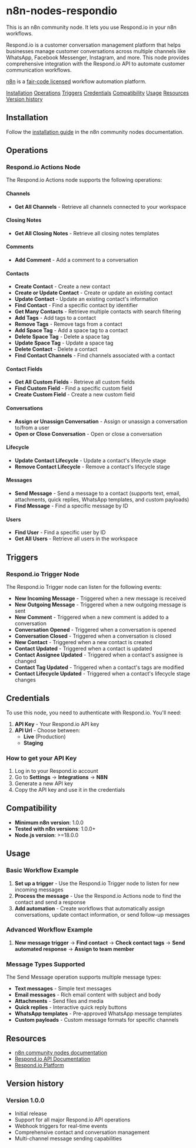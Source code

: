 # n8n-nodes-respondio

This is an n8n community node. It lets you use Respond.io in your n8n workflows.

Respond.io is a customer conversation management platform that helps businesses manage customer conversations across multiple channels like WhatsApp, Facebook Messenger, Instagram, and more. This node provides comprehensive integration with the Respond.io API to automate customer communication workflows.

[n8n](https://n8n.io/) is a [fair-code licensed](https://docs.n8n.io/reference/license/) workflow automation platform.

[Installation](#installation)
[Operations](#operations)
[Triggers](#triggers)
[Credentials](#credentials)
[Compatibility](#compatibility)
[Usage](#usage)
[Resources](#resources)
[Version history](#version-history)

## Installation

Follow the [installation guide](https://docs.n8n.io/integrations/community-nodes/installation/) in the n8n community nodes documentation.

## Operations

### Respond.io Actions Node

The Respond.io Actions node supports the following operations:

#### Channels

- **Get All Channels** - Retrieve all channels connected to your workspace

#### Closing Notes

- **Get All Closing Notes** - Retrieve all closing notes templates

#### Comments

- **Add Comment** - Add a comment to a conversation

#### Contacts

- **Create Contact** - Create a new contact
- **Create or Update Contact** - Create or update an existing contact
- **Update Contact** - Update an existing contact's information
- **Find Contact** - Find a specific contact by identifier
- **Get Many Contacts** - Retrieve multiple contacts with search filtering
- **Add Tags** - Add tags to a contact
- **Remove Tags** - Remove tags from a contact
- **Add Space Tag** - Add a space tag to a contact
- **Delete Space Tag** - Delete a space tag
- **Update Space Tag** - Update a space tag
- **Delete Contact** - Delete a contact
- **Find Contact Channels** - Find channels associated with a contact

#### Contact Fields

- **Get All Custom Fields** - Retrieve all custom fields
- **Find Custom Field** - Find a specific custom field
- **Create Custom Field** - Create a new custom field

#### Conversations

- **Assign or Unassign Conversation** - Assign or unassign a conversation to/from a user
- **Open or Close Conversation** - Open or close a conversation

#### Lifecycle

- **Update Contact Lifecycle** - Update a contact's lifecycle stage
- **Remove Contact Lifecycle** - Remove a contact's lifecycle stage

#### Messages

- **Send Message** - Send a message to a contact (supports text, email, attachments, quick replies, WhatsApp templates, and custom payloads)
- **Find Message** - Find a specific message by ID

#### Users

- **Find User** - Find a specific user by ID
- **Get All Users** - Retrieve all users in the workspace

## Triggers

### Respond.io Trigger Node

The Respond.io Trigger node can listen for the following events:

- **New Incoming Message** - Triggered when a new message is received
- **New Outgoing Message** - Triggered when a new outgoing message is sent
- **New Comment** - Triggered when a new comment is added to a conversation
- **Conversation Opened** - Triggered when a conversation is opened
- **Conversation Closed** - Triggered when a conversation is closed
- **New Contact** - Triggered when a new contact is created
- **Contact Updated** - Triggered when a contact is updated
- **Contact Assignee Updated** - Triggered when a contact's assignee is changed
- **Contact Tag Updated** - Triggered when a contact's tags are modified
- **Contact Lifecycle Updated** - Triggered when a contact's lifecycle stage changes

## Credentials

To use this node, you need to authenticate with Respond.io. You'll need:

1. **API Key** - Your Respond.io API key
2. **API Url** - Choose between:
   - **Live** (Production)
   - **Staging**

### How to get your API Key

1. Log in to your Respond.io account
2. Go to **Settings** → **Integrations** → **N8N**
3. Generate a new API key
4. Copy the API key and use it in the credentials

## Compatibility

- **Minimum n8n version**: 1.0.0
- **Tested with n8n versions**: 1.0.0+
- **Node.js version**: >=18.0.0

## Usage

### Basic Workflow Example

1. **Set up a trigger** - Use the Respond.io Trigger node to listen for new incoming messages
2. **Process the message** - Use the Respond.io Actions node to find the contact and send a response
3. **Add automation** - Create workflows that automatically assign conversations, update contact information, or send follow-up messages

### Advanced Workflow Example

1. **New message trigger** → **Find contact** → **Check contact tags** → **Send automated response** → **Assign to team member**

### Message Types Supported

The Send Message operation supports multiple message types:

- **Text messages** - Simple text messages
- **Email messages** - Rich email content with subject and body
- **Attachments** - Send files and media
- **Quick replies** - Interactive quick reply buttons
- **WhatsApp templates** - Pre-approved WhatsApp message templates
- **Custom payloads** - Custom message formats for specific channels

## Resources

- [n8n community nodes documentation](https://docs.n8n.io/integrations/#community-nodes)
- [Respond.io API Documentation](https://developers.respond.io/)
- [Respond.io Platform](https://respond.io/)

## Version history

### Version 1.0.0

- Initial release
- Support for all major Respond.io API operations
- Webhook triggers for real-time events
- Comprehensive contact and conversation management
- Multi-channel message sending capabilities
